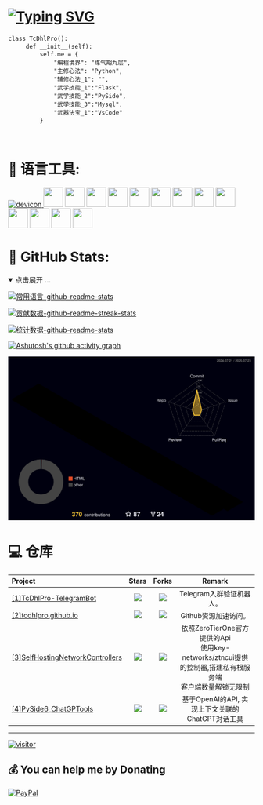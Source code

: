 # [![Typing SVG](https://readme-typing-svg.demolab.com?font=Fira+Code&pause=1000&width=435&lines=%F0%9F%91%8B+Hi+there%3A)](https://git.io/typing-svg)
```
class TcDhlPro():
     def __init__(self):
         self.me = {
             "编程境界": "练气期九层",
             "主修心法": "Python",
             "辅修心法_1": "",
             "武学技能_1":"Flask",
             "武学技能_2":"PySide",
             "武学技能_3":"Mysql",
             "武器法宝_1":"VsCode"
         }
```
<div align="center">
<img src="https://camo.githubusercontent.com/82291b0fe831bfc6781e07fc5090cbd0a8b912bb8b8d4fec0696c881834f81ac/68747470733a2f2f70726f626f742e6d656469612f394575424971676170492e676966"
width="800"  height="3">
</div>

# 🧰 语言工具:
<a href="https://devicon.dev/" target="_blank"> <img src="https://cdn.jsdelivr.net/gh/devicons/devicon/icons/devicon/devicon-original-wordmark.svg" alt="devicon" width="40" height="40"/> </a>
<a> <img src="https://cdn.jsdelivr.net/gh/devicons/devicon/icons/python/python-original-wordmark.svg" alt="" width="40" height="40"/> </a>
<a> <img src="https://cdn.jsdelivr.net/gh/devicons/devicon/icons/qt/qt-original.svg" alt="" width="40" height="40"/> </a>
<a > <img src="https://cdn.jsdelivr.net/gh/devicons/devicon/icons/flask/flask-original-wordmark.svg" alt="" width="40" height="40" background-color: red/> </a>
<a> <img src="https://cdn.jsdelivr.net/gh/devicons/devicon/icons/nginx/nginx-original.svg" alt="" width="40" height="40"/> </a>
<a> <img src="https://cdn.jsdelivr.net/gh/devicons/devicon/icons/mysql/mysql-original-wordmark.svg" alt="" width="40" height="40"/> </a>
<a> <img src="https://cdn.jsdelivr.net/gh/devicons/devicon/icons/pandas/pandas-original-wordmark.svg" alt="" width="40" height="40"/> </a>
<a> <img src="https://cdn.jsdelivr.net/gh/devicons/devicon/icons/docker/docker-original-wordmark.svg" alt="" width="40" height="40"/> </a>
<a> <img src="https://cdn.jsdelivr.net/gh/devicons/devicon/icons/centos/centos-original.svg" alt="" width="40" height="40"/> </a>
<a> <img src="https://cdn.jsdelivr.net/gh/devicons/devicon/icons/debian/debian-original.svg" alt="" width="40" height="40"/> </a>
<a> <img src="https://cdn.jsdelivr.net/gh/devicons/devicon/icons/git/git-plain-wordmark.svg" alt="" width="40" height="40"/> </a>
<a> <img src="https://cdn.jsdelivr.net/gh/devicons/devicon/icons/github/github-original-wordmark.svg" alt="" width="40" height="40"/> </a>
<a> <img src="https://cdn.jsdelivr.net/gh/devicons/devicon/icons/markdown/markdown-original.svg" alt="" width="40" height="40"/> </a>
<a> <img src="https://cdn.jsdelivr.net/gh/devicons/devicon/icons/vscode/vscode-original.svg" alt="" width="40" height="40"/> </a>

# 🚀 GitHub Stats:
<details open>
<summary>点击展开 ...</summary>

[![常用语言-github-readme-stats](https://github-readme-stats.08w80.com/api/top-langs/?username=TcDhlPro&hide_title=false&hide=c&hide_border=true&layout=compact&bg_color=0,73FA79,73FDFF,D783FF&theme=graywhite&locale=cn)](https://github-readme-stats.08w80.com)

[![贡献数据-github-readme-streak-stats](https://github-readme-streak-stats.herokuapp.com?user=TcDhlPro&theme=onedark&hide_border=true&locale=zh_Hans&date_format=%5BY.%5Dn.j)](https://git.io/streak-stats)

[![统计数据-github-readme-stats](https://github-readme-stats.08w80.com/api?username=TcDhlPro&hide_title=false&hide_border=true&show_icons=true&include_all_commits=true&line_height=20&bg_color=0,EC6C6C,FFD479,FFFC79,73FA79&theme=graywhite&locale=cn)](https://github-readme-stats.08w80.com)

<!--
[![奖杯统计-github-profile-trophy](https://github-profile-trophy.08w80.com/?username=TcDhlPro&theme=matrix&column=8&no-frame=false&no-bg=true)](https://github.com/TcDhlPro)
-->

[![Ashutosh's github activity graph](https://github-readme-activity-graph.vercel.app/graph?username=TcDhlPro&bg_color=000000&color=00ff11&line=dcad04&point=db1414&area=true&hide_border=true)](https://github.com/ashutosh00710/github-readme-activity-graph)

[![github-active](./profile-3d-contrib/profile-night-rainbow.svg)](https://cdn-jsdelivr-agent-github.08w80.com/gh/TcDhlPro/TcDhlPro/profile-3d-contrib/profile-night-rainbow.svg)

# 💻 仓库
|                        Project                         |                            Stars                              |                            Forks                             |              Remark              |
| :---------------------------------------------------- | :----------------------------------------------------------: | :----------------------------------------------------------: | :------------------------------: |
| [[1]TcDhlPro-TelegramBot](https://github.com/TcDhlPro/TcDhlPro-TelegramBot) | ![](https://img.shields.io/github/stars/TcDhlPro/TcDhlPro-TelegramBot?color=f2f08d&logo=Undertale&logoColor=eb4630) | ![](https://img.shields.io/github/forks/TcDhlPro/TcDhlPro-TelegramBot?color=ba86eb&logo=Handshake&logoColor=ea6aa6) | Telegram入群验证机器人。 |
| [[2]tcdhlpro.github.io](https://github.com/TcDhlPro/tcdhlpro.github.io) | ![](https://img.shields.io/github/stars/TcDhlPro/tcdhlpro.github.io?color=f2f08d&logo=Undertale&logoColor=eb4630) | ![](https://img.shields.io/github/forks/TcDhlPro/tcdhlpro.github.io?color=ba86eb&logo=Handshake&logoColor=ea6aa6) | Github资源加速访问。 |
| [[3]SelfHostingNetworkControllers](https://github.com/TcDhlPro/ZeroTierOne-SelfHostingNetworkControllers-ZtnCui/tree/main) | ![](https://img.shields.io/github/stars/TcDhlPro/ZeroTierOne-SelfHostingNetworkControllers-ZtnCui?color=f2f08d&logo=Undertale&logoColor=eb4630) | ![](https://img.shields.io/github/forks/TcDhlPro/ZeroTierOne-SelfHostingNetworkControllers-ZtnCui?color=ba86eb&logo=Handshake&logoColor=ea6aa6) | 依照ZeroTierOne官方提供的Api<br>使用key-networks/ztncui提供的控制器,搭建私有根服务端<br>客户端数量解锁无限制 |
| [[4]PySide6_ChatGPTools](https://github.com/TcDhlPro/PySide6_ChatGPTools) | ![](https://img.shields.io/github/stars/TcDhlPro/PySide6_ChatGPTools?color=f2f08d&logo=Undertale&logoColor=eb4630) | ![](https://img.shields.io/github/forks/TcDhlPro/PySide6_ChatGPTools?color=ba86eb&logo=Handshake&logoColor=ea6aa6) | 基于OpenAI的API, 实现上下文关联的ChatGPT对话工具 |

---
[![visitor](https://visitor-badge.laobi.icu/badge?page_id=TcDhlPro.TcDhlPro)](https://visitor-badge.laobi.icu/badge?page_id=TcDhlPro.TcDhlPro)

## 💰 You can help me by Donating
[![PayPal](https://img.shields.io/badge/PayPal-00457C?style=for-the-badge&logo=paypal&logoColor=white)](https://paypal.me/TcDhlPro) 

  
<!-- Proudly created with GPRM ( https://gprm.itsvg.in ) -->
